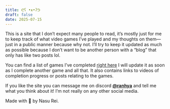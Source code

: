 ```yaml
---
title: ᕦʕ •ᴥ•ʔᕤ
draft: false
date: 2025-07-15
---
```

This is a site that I don’t expect many people to read, it’s mostly just for me to keep track of what video games I’ve played and my thoughts on them—just in a public manner because why not. I’ll try to keep it updated as much as possible because I don’t want to be another person with a “blog” that only has like two posts lol.

You can find a list of games I’ve completed [right here](/meta/completion/) I will update it as soon as I complete another game and all that. It also contains links to videos of completion progress or posts relating to the games.

If you like the site you can message me on discord  **[@ranhya](https://discord.com/users/1325208625718886492)** and tell me what you think about it! I’m not really on any other social media.

Made with 💟 by Nasu Rei.

